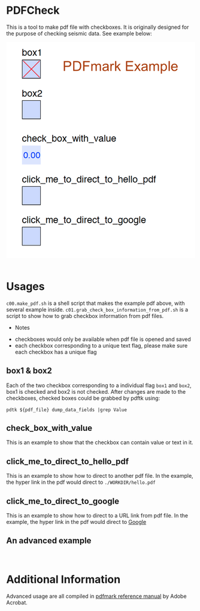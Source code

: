 
# PDFCheck
This is a tool to make pdf file with checkboxes. It is originally designed for the purpose of checking seismic data. See example below:
<div align="center">
  <img src="https://github.com/Leviyu/PDFCheck/blob/master/WORKDIR/example.png"><br><br>
</div>

## 

# Usages
`c00.make_pdf.sh` is a shell script that makes the example pdf above, with several example inside.
`c01.grab_check_box_information_from_pdf.sh` is a script to show how to grab checkbox information from pdf files.

* Notes
- checkboxes would only be available when pdf file is opened and saved
- each checkbox corresponding to a unique text flag, please make sure each checkbox has a unique flag


## box1 & box2
Each of the two checkbox corresponding to a individual flag `box1` and `box2`, box1 is checked and box2 is not checked.
After changes are made to the checkboxes, checked boxes could be grabbed by pdftk using:
``` shell
pdtk ${pdf_file} dump_data_fields |grep Value
```

## check_box_with_value
This is an example to show that the checkbox can contain value or text in it.

## click_me_to_direct_to_hello_pdf
This is an example to show how to direct to another pdf file. In the example, the hyper link in the pdf would direct to `./WORKDIR/hello.pdf`

## click_me_to_direct_to_google
This is an example to show how to direct to a URL link from pdf file. In the example, the hyper link in the pdf would direct to [Google](https://google.com)


## An advanced example 
<div aligh="center">
	<img src="">
</div>



# Additional Information
Advanced usage are all compiled in [pdfmark reference manual](http://www.adobe.com/content/dam/acom/en/devnet/acrobat/pdfs/pdfmarkreference.pdf) by Adobe Acrobat.

